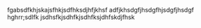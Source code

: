 fgabsdfkhjskajsfhkjsdfhksdjhfjkhsf 
adfjkhsdgfjhsdgfhjsdgfjhsdgf hghrr;sdlfk jsdhsfkjsdhfkjsdhfksjdhfskdjfhsk
